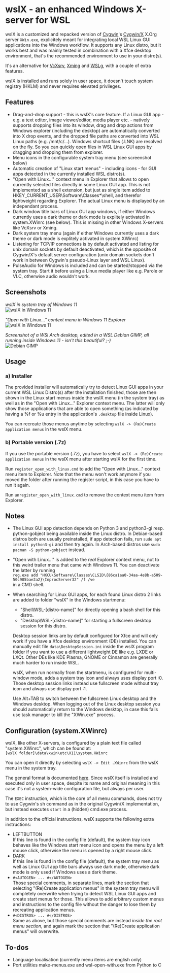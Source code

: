# wslX - an enhanced Windows X-server for WSL

wslX is a customized and repacked version of [Cygwin](https://www.cygwin.com/)'s [Cygwin/X](https://x.cygwin.com/) X.Org server `XWin.exe`, explicitely meant for integrating local WSL Linux GUI applications into the Windows workflow. It supports any Linux distro, but it works best and was mainly tested in combination with a Xfce desktop environment, that's the recommended environment to use in your distro(s).

It's an alternative for [VcXsrv](https://sourceforge.net/projects/vcxsrv/), [Xming](http://www.straightrunning.com/XmingNotes/) and [WSLg](https://github.com/microsoft/wslg), with a couple of extra features.

wslX is installed and runs solely in user space, it doesn't touch system registry (HKLM) and never requires elevated privileges.

## Features
* Drag-and-drop support - this is wslX's core feature. If a Linux GUI app - e.g. a text editor, image viewer/editor, media player etc. - natively supports dropping files into its window, drag and drop actions from Windows explorer (including the desktop) are automatically converted into X drop events, and the dropped file paths are converted into WSL Linux paths (e.g. /mnt/c/...). Windows shortcut files (.LNK) are resolved on the fly. So you can quickly open files in WSL Linux GUI apps by dragging and dropping them from explorer.
* Menu icons in the configurable system tray menu (see screenshot below)
* Automatic creation of "Linux start menus" - including icons - for GUI apps detected in the currently installed WSL distro(s).
* "Open with Linux..." context menu in Explorer that allows to open currently selected files directly in some Linux GUI app. This is not implemented as a shell extension, but just as single item added to HKEY_CURRENT_USER\Software\Classes\*\shell, and therefor lightweight regarding Explorer. The actual Linux menu is displayed by an independant process.
* Dark window title bars of Linux GUI app windows, if either Windows currently uses a dark theme or dark mode is explitely activated in system.XWinrc (see below). This is missing in other Windows X-servers like VcXsrv or Xming.
* Dark system tray menu (again if either Windows currently uses a dark theme or dark mode is explitely activated in system.XWinrc)
* Listening for TCP/IP connections is by default activated and listing for unix domain sockets by default deactivated, which is the opposite of Cygwin/X's default server configuration (unix domain sockets don't work in between Cygwin's pseudo-Linux layer and WSL Linux).
* PulseAudio for Windows is included and can be started/stopped via the system tray. Start it before using a Linux media player like e.g. Parole or VLC, otherwise audio wouldn't work.

## Screenshots
*wslX in system tray of Windows 11*  
![wslX in Windows 11](screenshots/wslx_win11.png)

*"Open with Linux..." context menu in Windows 11 Explorer*  
![wslX in Windows 11](screenshots/open-with-linux.png)

*Screenshot of a WSl Arch desktop, edited in a WSL Debian GIMP, all running inside Windows 11 - isn't this beautiful? ;-)*  
![Debian GIMP](screenshots/wsl_debian_gimp.png)
## Usage

### a) Installer
The provided installer will automatically try to detect Linux GUI apps in your current WSL Linux Distro(s) after the installation finished, those are then shown in the Linux start menus inside the wslX menu (in the system tray) as well as in the "Open with Linux..." Explorer context menu. The latter will only show those applications that are able to open something (as indicated by having a %f or %u entry in the application's `.desktop` file inside Linux).

You can recreate those menus anytime by selecting `wslX -> (Re)Create application menus` in the wslX menu. 

### b) Portable version (.7z)
If you use the portable version (.7z), you have to select `wslX -> (Re)Create application menus` in the wslX menu after starting wslX for the first time. 

Run `register_open_with_linux.cmd` to add the "Open with Linux..." context menu item to Explorer. Note that the menu won't work anymore if you moved the folder after running the register script, in this case you have to run it again. 

Run `unregister_open_with_linux.cmd` to remove the context menu item from Explorer.

## Notes
* The Linux GUI app detection depends on Python 3 and python3-gi resp. python-gobject being available inside the Linux distro. In Debian-based distros both are usually preinstalled, if app detection fails, run `sudo apt install python3-gi` and then try again. In Arch-based distros use `sudo pacman -S python-gobject` instead.
* "Open with Linux..." is added to the *real* Explorer context menu, not to this weird trailer menu that came with Windows 11. You can deactivate the latter by running  
`
reg.exe add "HKCU\Software\Classes\CLSID\{86ca1aa0-34aa-4e8b-a509-50c905bae2a2}\InprocServer32" /f /ve
`  
in a CMD shell.
* When searching for Linux GUI apps, for each found Linux distro 2 links are added to folder "wslX" in the Windows startmenu:
  * "Shell\\WSL-[distro-name]" for directly opening a bash shell for this distro.
  * "Desktop\\WSL-[distro-name]" for starting a fullscreen desktop session for this distro.

  Desktop session links are by default configured for Xfce and will only work if you have a Xfce desktop environment (DE) installed. You can manually edit file `data\DesktopSession.ini` inside the wslX program folder if you want to use a different lightweight DE like e.g. LXDE or LXQt. 
  Other DEs like KDE Plasma, GNOME or Cinnamon are generally much harder to run inside WSL.
  
  wslX, when run normally from the startmenu, is configured for multi-window mode, adds a system tray icon and always uses display port :0. Those desktop session links instead use fullscreen mode without tray icon and always use display port :1.

  Use Alt+TAB to switch between the fullscreen Linux desktop and the Windows desktop. When logging out of the Linux desktop session you should automatically return to the Windows desktop, in case this fails use task manager to kill the "XWin.exe" process.

## Configuration (system.XWinrc)
wslX, like other X-servers, is configured by a plain text file called "system.XWinrc", which can be found at:   
`[wslX folder]\data\xwin\etc\X11\system.XWinrc`   

You can open it directly by selecting `wslX -> Edit .XWinrc` from the wslX menu in the system tray.

The general format is documented [here](https://x.cygwin.com/docs/man5/XWinrc.5.html). Since wslX itself is installed and executed only in user space, despite its name and original meaning in this case it's not a system-wide configuration file, but always per user.

The `EXEC` instruction, which is the core of all menu commands, does not try to use Cygwin's sh command as in the original Cygwin/X implementation, but instead executes `start` in a (hidden) cmd.exe process.

In addition to the official instructions, wslX supports the following extra instructions:
* LEFTBUTTON  
  If this line is found in the config file (default), the system tray icon behaves like the Windows start menu icon and opens the menu by a left mouse click, otherwise the menu is opened by a right mouse click.
* DARK  
  If this line is found in the config file (default), the system tray menu as well as Linux GUI app title bars always use dark mode, otherwise dark mode is only used if Windows uses a dark theme.
* `#<AUTOGEN> ... #</AUTOGEN>`  
  Those special comments, in separate lines, mark the section that selecting "(Re)Create application menus" in the system tray menu will completely overwrite when trying to detect WSL Linux GUI apps and create start menus for those. This allows to add arbitrary custom menus and instructions to the config file without the danger to lose them by recreating application menus.
* `#<DISTROS> ... #</DISTROS>`  
  Same as above, but those special comments are instead *inside the root menu section*, and again mark the section that "(Re)Create application menus" will overwrite.

## To-dos
* Language localisation (currently menu items are english only)
* Port utilities make-menus.exe and wsl-open-with.exe from Python to C
